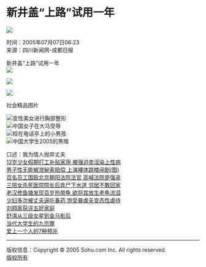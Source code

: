 # 新井盖“上路”试用一年

![](https://images.sohu.com/ccc.gif)

时间：2005年07月07日06:23  
来源：四川新闻网-成都日报  

新井盖“上路”试用一年  
![](https://images.sohu.com/ccc.gif)

![](https://images.sohu.com/ccc.gif)

![](https://photo.sohu.com/20050323/Img224820561.gif)

社会精品图片  

![变性美女进行胸部整形](https://photo.pic.sohu.com/images/news/2005-12-01/108eafe2308.jpg)  
![中国女子在大马受辱](https://photo.pic.sohu.com/images/news/2005-12-01/108eafbeb20.jpg)  
![栓在电话亭上的小男孩](https://photo.pic.sohu.com/images/news/2005-12-01/108eaf576c3.jpg)  
![中国大学生2005的黑暗](https://photo.pic.sohu.com/images/news/2005-12-01/108eb18244c.jpg)  

口述：我为情人抛弃丈夫  
[12岁少女假期打工补贴家用 被强迫卖淫染上性病](https://news.sohu.com/20051201/n227634962.shtml)  
[男子性无能被泄秘索赔偿 上演裸体跳楼闹剧(图)](https://news.sohu.com/20051201/n227638713.shtml)  
[百名员工围殴北京朝阳法院法官 高喊法院是强盗](https://news.sohu.com/20051201/n227634322.shtml)  
[三陪女杀死医院院长后弃尸下水道 邻居不敢回家](https://news.sohu.com/20051201/n227634896.shtml)  
[老汉修鱼塘发现百岁热带龟 欲将其放生老龟流泪](https://news.sohu.com/20051201/n227635813.shtml)  
[少妇多次被丈夫逼吃春药 饱受暴虐夫变态性虐待](https://news.sohu.com/20051201/n227637311.shtml)  
[刘翔家获评五好家庭](https://news.sohu.com/20051130/n227633673.shtml)  
[舒淇从三级女星到金马影后](https://club.news.sohu.com/lianzai/lzr-16102-184844-1133245089.html)  
[当代大学生的九宗罪](https://www.chinaren.com/20051125/n227593929.shtml)  
[爱上一个人的7种预兆](https://www.chinaren.com/20051125/n227596042.shtml)  

---

版权信息：Copyright © 2005 Sohu.com Inc. All rights reserved.  
[版权所有](https://www.sohu.com/about/copyright.html)
<!-- tcd_original_link https://news.sohu.com/20050707/n226218772.shtml -->
